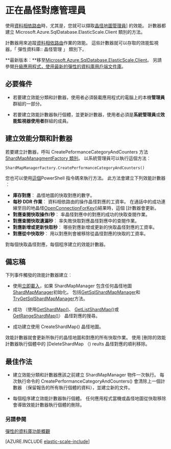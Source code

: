<properties
    pageTitle="正在晶怪對應管理員"
    description="ShardMapManager 類別及資料相依路由效能計數器"
    services="sql-database"
    documentationCenter=""
    manager="jhubbard"
    authors="SilviaDoomra"
    editor=""/>

<tags
    ms.service="sql-database"
    ms.workload="sql-database"
    ms.tgt_pltfrm="na"
    ms.devlang="na"
    ms.topic="article"
    ms.date="05/23/2016"
    ms.author="SilviaDoomra"/>

# <a name="performance-counters-for-shard-map-manager"></a>正在晶怪對應管理員

使用[資料相依路由](sql-database-elastic-scale-data-dependent-routing.md)時，尤其是，您就可以擷取[晶怪地圖管理員](sql-database-elastic-scale-shard-map-management.md)] 的效能。 計數器都建立 Microsoft.Azure.SqlDatabase.ElasticScale.Client 類別的方法。  

計數器用來追蹤[資料相依路由](sql-database-elastic-scale-data-dependent-routing.md)作業的效能。 這些計數器就可以存取的效能監視器，「 彈性資料庫:: 晶怪管理 」 類別下。

**最新版本︰**移至[Microsoft.Azure.SqlDatabase.ElasticScale.Client](https://www.nuget.org/packages/Microsoft.Azure.SqlDatabase.ElasticScale.Client/)。 另請參閱[升級應用程式，使用最新的彈性的資料庫用戶端文件庫](sql-database-elastic-scale-upgrade-client-library.md)。

## <a name="prerequisites"></a>必要條件

* 若要建立效能分類和計數器，使用者必須裝載應用程式的電腦上的本機**管理員**群組的一部分。  

* 若要建立效能計數器執行個體，並更新計數器，使用者必須是**系統管理員**或**效能監視器使用者**群組的成員。 

## <a name="create-performance-category-and-counters"></a>建立效能分類和計數器 

若要建立計數器，呼叫 CreatePeformanceCategoryAndCounters 方法[ShardMapManagmentFactory 類別](https://msdn.microsoft.com/library/azure/microsoft.azure.sqldatabase.elasticscale.shardmanagement.shardmapmanagerfactory.aspx)。 以系統管理員可以執行這個方法︰ 

    ShardMapManagerFactory.CreatePerformanceCategoryAndCounters()  

您也可以使用[這個](https://gallery.technet.microsoft.com/scriptcenter/Elastic-DB-Tools-for-Azure-17e3d283)PowerShell 指令碼來執行方法。 此方法會建立下列效能計數器︰  

* **庫存對應**︰ 晶怪地圖的快取對應的數字。
*  **每秒 DDR 作業**︰ 資料相依路由的操作晶怪對應的工資率。 在通話中的成功連線至目的地晶怪[OpenConnectionForKey()](https://msdn.microsoft.com/library/azure/microsoft.azure.sqldatabase.elasticscale.shardmanagement.shardmap.openconnectionforkey.aspx)結果時，這個 [計數器會更新。 
*  **對應查閱快取操作/秒**︰ 率晶怪對應中的對應的成功的快取查閱作業。 
*  **對應查閱快取遺漏秒**︰ 率失敗快取對應晶怪對應中的查閱作業。
*  **對應新增或更新快取秒**︰ 哪些對應新增或更新的快取晶怪對應的工資率。 
*  **對應從中快取秒**︰ 用以對應則會被移除從晶怪對應的快取的工資率。 

對每個快取晶怪對應，每個程序建立的效能計數器。  


## <a name="notes"></a>備忘稿
下列事件觸發的效能計數器建立︰  

* 使用[立即載入](https://msdn.microsoft.com/library/azure/microsoft.azure.sqldatabase.elasticscale.shardmanagement.shardmapmanagerloadpolicy.aspx)，如果 ShardMapManager 包含任何晶怪地圖[ShardMapManager](https://msdn.microsoft.com/library/azure/microsoft.azure.sqldatabase.elasticscale.shardmanagement.shardmapmanager.aspx)初始化。 包括[GetSqlShardMapManager](https://msdn.microsoft.com/library/azure/microsoft.azure.sqldatabase.elasticscale.shardmanagement.shardmapmanagerfactory.getsqlshardmapmanager.aspx?f=255&MSPPError=-2147217396#M:Microsoft.Azure.SqlDatabase.ElasticScale.ShardManagement.ShardMapManagerFactory.GetSqlShardMapManager%28System.String,Microsoft.Azure.SqlDatabase.ElasticScale.ShardManagement.ShardMapManagerLoadPolicy%29)和[TryGetSqlShardMapManager](https://msdn.microsoft.com/library/azure/microsoft.azure.sqldatabase.elasticscale.shardmanagement.shardmapmanagerfactory.trygetsqlshardmapmanager.aspx)方法。
* 成功 （使用[GetShardMap()](https://msdn.microsoft.com/library/azure/dn824215.aspx)、 [GetListShardMap()](https://msdn.microsoft.com/library/azure/dn824212.aspx)或[GetRangeShardMap()](https://msdn.microsoft.com/library/azure/dn824173.aspx)） 晶怪對應的搜尋。 

* 成功建立使用 CreateShardMap() 晶怪地圖。

效能計數器就會更新所執行的晶怪地圖和對應的所有快取作業。 使用 [刪除的效能計數器執行個體中的 [DeleteShardMap （) reults 晶怪對應的順利移除。  

## <a name="best-practices"></a>最佳作法

* 建立效能分類和計數器應該之前建立 ShardMapManager 物件一次執行。 每次執行命令的 CreatePerformanceCategoryAndCounters() 會清除上一個計數器 （保留報告的所有執行個體的資料），並建立新的文件。  

* 每個程序建立效能計數器執行個體。 任何應用程式當機或晶怪地圖從快取移除會導致效能計數器執行個體的刪除。  

### <a name="see-also"></a>另請參閱

[彈性的資料庫功能概觀](sql-database-elastic-scale-introduction.md)  

[AZURE.INCLUDE [elastic-scale-include](../../includes/elastic-scale-include.md)]

<!--Anchors-->
<!--Image references-->

